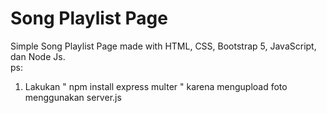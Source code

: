 # Song Playlist Page

Simple Song Playlist Page made with HTML, CSS, Bootstrap 5, JavaScript, dan Node Js. <br>
ps:
1. Lakukan " npm install express multer " karena mengupload foto menggunakan server.js
